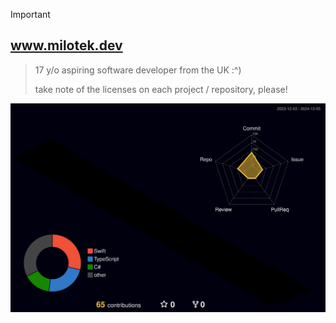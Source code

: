 > [!IMPORTANT]  
> ## www.milotek.dev
> > 17 y/o aspiring software developer from the UK :^)
> > 
> > take note of the licenses on each project / repository, please!

![](./profile-3d-contrib/profile-night-rainbow.svg)

